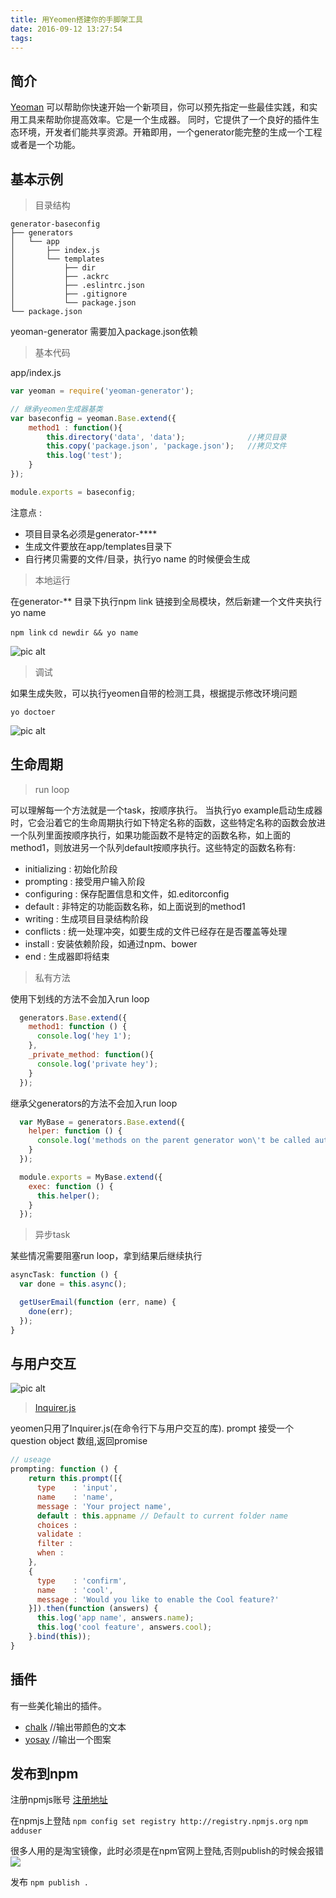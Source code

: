 ```yaml
---
title: 用Yeomen搭建你的手脚架工具
date: 2016-09-12 13:27:54
tags:
---
```



## 简介

[Yeoman](http://yeoman.io/) 可以帮助你快速开始一个新项目，你可以预先指定一些最佳实践，和实用工具来帮助你提高效率。它是一个生成器。
同时，它提供了一个良好的插件生态环境，开发者们能共享资源。开箱即用，一个generator能完整的生成一个工程或者是一个功能。

## 基本示例

> 目录结构

```
generator-baseconfig
├── generators
│   └── app
│       ├── index.js
│       └── templates
│           ├── dir
│           ├── .ackrc
│           ├── .eslintrc.json
│           ├── .gitignore
│           └── package.json
└── package.json
```

yeoman-generator 需要加入package.json依赖

> 基本代码

app/index.js

```javascript
var yeoman = require('yeoman-generator');

// 继承yeomen生成器基类
var baseconfig = yeoman.Base.extend({
    method1 : function(){
        this.directory('data', 'data');				 //拷贝目录
        this.copy('package.json', 'package.json');   //拷贝文件
        this.log('test');
    }
});

module.exports = baseconfig;

```

注意点 :

* 项目目录名必须是generator-****
* 生成文件要放在app/templates目录下
* 自行拷贝需要的文件/目录，执行yo name 的时候便会生成

> 本地运行

在generator-** 目录下执行npm link 链接到全局模块，然后新建一个文件夹执行yo name

`npm link`
`cd newdir && yo name`

![pic alt](http://o99eh3ii0.bkt.clouddn.com//16-9-12/23544887.jpg)

> 调试

如果生成失败，可以执行yeomen自带的检测工具，根据提示修改环境问题

`yo doctoer`

![pic alt](http://o99eh3ii0.bkt.clouddn.com//16-9-12/93505212.jpg)

## 生命周期

> run loop

可以理解每一个方法就是一个task，按顺序执行。
当执行yo example启动生成器时，它会沿着它的生命周期执行如下特定名称的函数，这些特定名称的函数会放进一个队列里面按顺序执行，如果功能函数不是特定的函数名称，如上面的method1，则放进另一个队列default按顺序执行。这些特定的函数名称有:

* initializing : 初始化阶段
* prompting : 接受用户输入阶段
* configuring : 保存配置信息和文件，如.editorconfig
* default : 非特定的功能函数名称，如上面说到的method1
* writing : 生成项目目录结构阶段
* conflicts : 统一处理冲突，如要生成的文件已经存在是否覆盖等处理
* install : 安装依赖阶段，如通过npm、bower
* end : 生成器即将结束

> 私有方法

使用下划线的方法不会加入run loop

```javascript
  generators.Base.extend({
    method1: function () {
      console.log('hey 1');
    },
    _private_method: function(){
      console.log('private hey');
    }
  });
```

继承父generators的方法不会加入run loop

```javascript
  var MyBase = generators.Base.extend({
    helper: function () {
      console.log('methods on the parent generator won\'t be called automatically');
    }
  });

  module.exports = MyBase.extend({
    exec: function () {
      this.helper();
    }
  });
```

> 异步task

某些情况需要阻塞run loop，拿到结果后继续执行

```javascript
asyncTask: function () {
  var done = this.async();

  getUserEmail(function (err, name) {
    done(err);
  });
}
```

##  与用户交互

![pic alt](http://o99eh3ii0.bkt.clouddn.com//16-9-12/3780543.jpg)

> [Inquirer.js](https://github.com/SBoudrias/Inquirer.js#question)

yeomen只用了Inquirer.js(在命令行下与用户交互的库).
prompt 接受一个question object 数组,返回promise

```javascript
// useage
prompting: function () {
    return this.prompt([{
      type    : 'input',
      name    : 'name',
      message : 'Your project name',
      default : this.appname // Default to current folder name
      choices :
      validate :
      filter :
      when :
    }, 
    {
      type    : 'confirm',
      name    : 'cool',
      message : 'Would you like to enable the Cool feature?'
    }]).then(function (answers) {
      this.log('app name', answers.name);
      this.log('cool feature', answers.cool);
    }.bind(this));
}

```

## 插件

有一些美化输出的插件。

* [chalk](https://github.com/chalk/chalk)      //输出带颜色的文本
* [yosay](https://github.com/yeoman/yosay)     //输出一个图案

## 发布到npm

注册npmjs账号 [注册地址](https://www.npmjs.com/signup)

在npmjs上登陆
`npm config set registry http://registry.npmjs.org`
`npm adduser`

很多人用的是淘宝镜像，此时必须是在npm官网上登陆,否则publish的时候会报错
![](http://o99eh3ii0.bkt.clouddn.com//16-9-12/15863496.jpg)

发布
`npm publish .`

